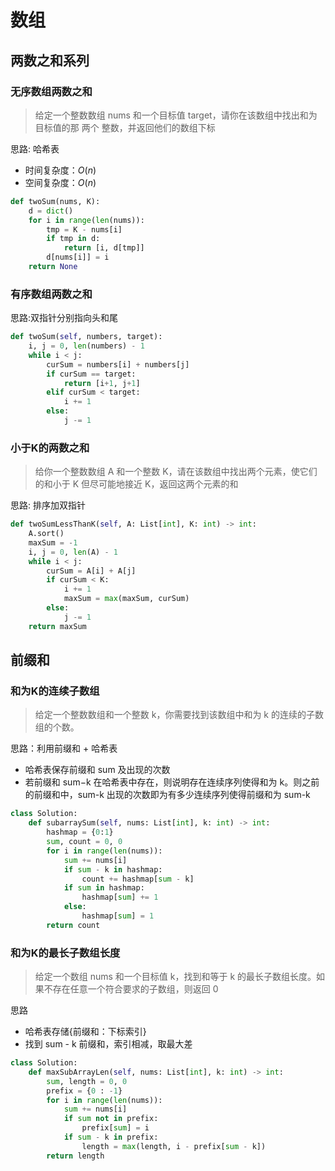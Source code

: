 # 数组

## 两数之和系列

### 无序数组两数之和

> 给定一个整数数组 nums 和一个目标值 target，请你在该数组中找出和为目标值的那 两个 整数，并返回他们的数组下标

思路: 哈希表

- 时间复杂度：$O(n)$
- 空间复杂度：$O(n)$

```python
def twoSum(nums, K):
    d = dict()
    for i in range(len(nums)):
        tmp = K - nums[i]
        if tmp in d:
            return [i, d[tmp]]
        d[nums[i]] = i
    return None
```

### 有序数组两数之和

思路:双指针分别指向头和尾

```python
def twoSum(self, numbers, target):
    i, j = 0, len(numbers) - 1
    while i < j:
        curSum = numbers[i] + numbers[j]
        if curSum == target:
            return [i+1, j+1]
        elif curSum < target:
            i += 1
        else:
            j -= 1
```

### 小于K的两数之和

> 给你一个整数数组 A 和一个整数 K，请在该数组中找出两个元素，使它们的和小于 K 但尽可能地接近 K，返回这两个元素的和

思路: 排序加双指针

```python
def twoSumLessThanK(self, A: List[int], K: int) -> int:
    A.sort()
    maxSum = -1
    i, j = 0, len(A) - 1
    while i < j:
        curSum = A[i] + A[j]
        if curSum < K:
            i += 1
            maxSum = max(maxSum, curSum)
        else:
            j -= 1
    return maxSum
```

## 前缀和

### 和为K的连续子数组

> 给定一个整数数组和一个整数 k，你需要找到该数组中和为 k 的连续的子数组的个数。
  
思路：利用前缀和 + 哈希表  

- 哈希表保存前缀和 sum 及出现的次数
- 若前缀和 sum−k 在哈希表中存在，则说明存在连续序列使得和为 k。则之前的前缀和中，sum-k 出现的次数即为有多少连续序列使得前缀和为 sum-k

```python
class Solution:
    def subarraySum(self, nums: List[int], k: int) -> int:
        hashmap = {0:1}
        sum, count = 0, 0
        for i in range(len(nums)):
            sum += nums[i]
            if sum - k in hashmap:
                count += hashmap[sum - k]
            if sum in hashmap:
                hashmap[sum] += 1
            else:
                hashmap[sum] = 1
        return count
```

### 和为K的最长子数组长度

> 给定一个数组 nums 和一个目标值 k，找到和等于 k 的最长子数组长度。如果不存在任意一个符合要求的子数组，则返回 0

思路

- 哈希表存储{前缀和：下标索引}
- 找到 sum - k 前缀和，索引相减，取最大差

```python
class Solution:
    def maxSubArrayLen(self, nums: List[int], k: int) -> int:
        sum, length = 0, 0
        prefix = {0 : -1}
        for i in range(len(nums)):
            sum += nums[i]
            if sum not in prefix:
                prefix[sum] = i
            if sum - k in prefix:
                length = max(length, i - prefix[sum - k])
        return length
```
